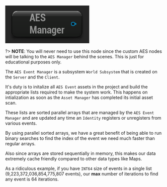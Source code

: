 ![image](../../img/AESManager.png)

?> **NOTE**: You will never need to use this node since the custom AES nodes will be talking to the `AES Manager` behind the scenes. This is just for educational purposes only. 

The `AES Event Manager` is a subsystem `World Subsystem` that is created on the `Server` and the `Client`.

It's duty is to initalize all `AES Event` assets in the project and build the appropriate lists required to make the system work. This happens on intialization as soon as the `Asset Manager` has completed its initial asset scan.

These lists are sorted parallel arrays that are managed by the `AES Event Manager` and are updated any time an `Identity` registers or
unregisters from various events.

By using parallel sorted arrays, we have a great benefit of being able to run binary searches to find the index of the event we need much faster than regular arrays.

Also since arrays are stored sequentially in memory, this makes our data extremely cache friendly compared to other data types like Maps.

As a ridiculous example, if you have `INT64` size of events in a single list (9,223,372,036,854,775,807 events), our **max** number of iterations to find any event is 64 iterations.